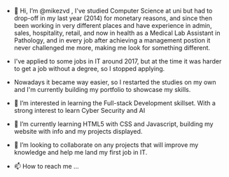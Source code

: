 - 👋 Hi, I’m @mikezvd , I've studied Computer Science at uni but had to drop-off in my last year (2014) for monetary reasons, and since then been working in very different places and have experience in admin, sales, hospitality, retail, and now in health as a Medical Lab Assistant in Pathology, and in every job after achieving a management postion it never challenged me more, making me look for something different. 

- I've applied to some jobs in IT around 2017, but at the time it was harder to get a job without a degree, so I stopped applying.
- Nowadays it became way easier, so I restarted the studies on my own and I'm currently building my portfolio to showcase my skills.

- 👀 I’m interested in learning the Full-stack Development skillset. With a strong interest to learn Cyber Security and AI
- 🌱 I’m currently learning HTML5 with CSS and Javascript, building my website with info and my projects displayed.
- 💞️ I’m looking to collaborate on any projects that will improve my knowledge and help me land my first job in IT.
- 📫 How to reach me ...

<!---
mikezvd/mikezvd is a ✨ special ✨ repository because its `README.md` (this file) appears on your GitHub profile.
You can click the Preview link to take a look at your changes.
--->
